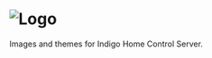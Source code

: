 # ![Logo](https://github.com/DaveL17/Graphics/wiki/img/graphics_logo.png)

Images and themes for Indigo Home Control Server.
